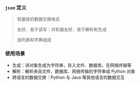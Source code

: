 ### `json` 定义

> 轻量级的数据交换格式
>
> 友好、易于读写：对机器友好，易于解析和生成
>
> 由列表和字典组成



### 使用场景

- 生成：讲对象生成为字符串，存入文件、数据库，在网络传输等
- 解析：解析来自文件、数据库、网络传输的字符串成 Python 对象
- 跨语言的数据交换：Python 与 Java 等其他语言的数据交互

